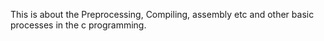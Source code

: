 This is about the Preprocessing, Compiling, assembly etc and other basic processes in the c programming.
